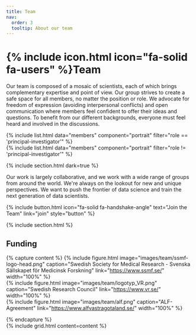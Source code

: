 ```yaml
---
title: Team
nav:
  order: 3
  tooltip: About our team
---
```


# {% include icon.html icon="fa-solid fa-users" %}Team

Our team is composed of a mosaic of scientists, each of which brings complementary expertise and point of view. Our group strives to create a safe space for all members, no matter the position or role. We advocate for freedom of expression (avoiding interpersonal conflicts) and open communication where members feel confident to offer their ideas and questions. To benefit from our different backgrounds, everyone must feel heard and involved in the discussions. 

{% include list.html data="members" component="portrait" filter="role == 'principal-investigator'" %}  
{% include list.html data="members" component="portrait" filter="role != 'principal-investigator'" %}

{% include section.html dark=true %}

Our work is largely collaborative, and we work with a wide range of groups from around the world. We're always on the lookout for new and unique perspectives.
We want to push the frontier of data science and train the next generation of data scientists.

{%
  include button.html
  icon="fa-solid fa-handshake-angle"
  text="Join the Team"
  link="join"
  style="button"
%}

{% include section.html %}

## Funding

{% capture content %}
{% include figure.html image="images/team/ssmf-logo-head.png" caption="Swedish Society for Medical Research - Svenska Sällskapet för Medicinsk Forskning" link="https://www.ssmf.se/" width="100%" %}  
{% include figure.html image="images/team/logotyp_VR.png" caption="Swedish Research Council" link="https://www.vr.se/" width="100%" %}  
{% include figure.html image="images/team/alf.png" caption="ALF-Agreement" link="https://www.alfvastragotaland.se/" width="100%" %}  


{% endcapture %}  
{% include grid.html content=content %}  

